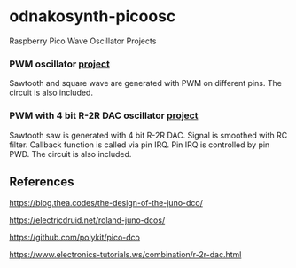 # odnakosynth-picoosc
Raspberry Pico Wave Oscillator Projects

### PWM oscillator [project](https://github.com/devklee/odnakosynth-picoosc/tree/main/pwmosc)

Sawtooth and square wave are generated with PWM on different pins. The circuit is also included.

### PWM with 4 bit R-2R DAC oscillator [project](https://github.com/devklee/odnakosynth-picoosc/tree/main/pwmr2rosc)

Sawtooth saw is generated with 4 bit R-2R DAC. Signal is smoothed with RC filter. Callback function is called via pin IRQ. Pin IRQ is controlled by pin PWD. The circuit is also included.


## References

https://blog.thea.codes/the-design-of-the-juno-dco/

https://electricdruid.net/roland-juno-dcos/

https://github.com/polykit/pico-dco

https://www.electronics-tutorials.ws/combination/r-2r-dac.html
